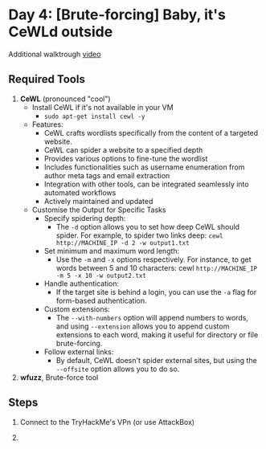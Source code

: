 # Day 4: [Brute-forcing] Baby, it's CeWLd outside
Additional walktrough [video](https://www.youtube.com/watch?v=O2PJ_RzWp9g)


## Required Tools
1. **CeWL** (pronounced "cool")
   * Install CeWL if it's not available in your VM
     * ```sudo apt-get install cewl -y```
   * Features:
     * CeWL crafts wordlists specifically from the content of a targeted website.
     * CeWL can spider a website to a specified depth
     * Provides various options to fine-tune the wordlist
     * Includes functionalities such as username enumeration from author meta tags and email extraction
     * Integration with other tools, can be integrated seamlessly into automated workflows
     * Actively maintained and updated
   * Customise the Output for Specific Tasks
     * Specify spidering depth:
       * The ```-d``` option allows you to set how deep CeWL should spider. For example, to spider two links deep: ```cewl http://MACHINE_IP -d 2 -w output1.txt```
     * Set minimum and maximum word length: 
       *  Use the ```-m``` and ```-x``` options respectively. For instance, to get words between 5 and 10 characters: cewl ```http://MACHINE_IP -m 5 -x 10 -w output2.txt```
     * Handle authentication:
       *  If the target site is behind a login, you can use the ```-a``` flag for form-based authentication.
     * Custom extensions:
       *  The ```--with-numbers``` option will append numbers to words, and using ```--extension``` allows you to append custom extensions to each word, making it useful for directory or file brute-forcing.
     * Follow external links:
       *  By default, CeWL doesn't spider external sites, but using the ```--offsite``` option allows you to do so.
2. **wfuzz**, Brute-force tool

## Steps
1. Connect to the TryHackMe's VPn (or use AttackBox)

2. 
